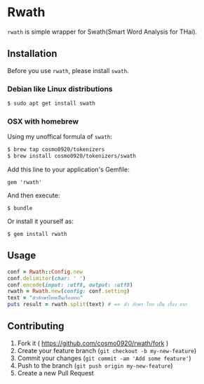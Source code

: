 # Rwath

`rwath` is simple wrapper for Swath(Smart Word Analysis for THai).

## Installation

Before you use `rwath`, please install `swath`.

### Debian like Linux distributions

```bash
$ sudo apt get install swath
```

### OSX with homebrew

Using my unoffical formula of `swath`:

```bash
$ brew tap cosmo0920/tokenizers
$ brew install cosmo0920/tokenizers/swath
```

Add this line to your application's Gemfile:

    gem 'rwath'

And then execute:

    $ bundle

Or install it yourself as:

    $ gem install rwath

## Usage

```ruby
conf = Rwath::Config.new
conf.delimitor(char: ' ')
conf.encode(input: :utf8, output: :utf8)
rwath = Rwath.new(config: conf.setting)
text = "ตัวอักษรไทยเป็นเรื่องยาก"
puts result = rwath.split(text) # => ตัว อักษร ไทย เป็น เรื่อง ยาก
```

## Contributing

1. Fork it ( https://github.com/cosmo0920/rwath/fork )
2. Create your feature branch (`git checkout -b my-new-feature`)
3. Commit your changes (`git commit -am 'Add some feature'`)
4. Push to the branch (`git push origin my-new-feature`)
5. Create a new Pull Request
